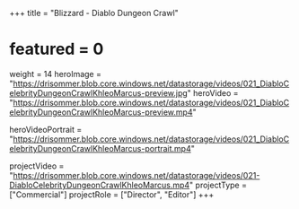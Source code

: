 +++
title = "Blizzard - Diablo Dungeon Crawl"
# featured = 0
weight = 14
heroImage = "https://drisommer.blob.core.windows.net/datastorage/videos/021_DiabloCelebrityDungeonCrawlKhleoMarcus-preview.jpg"
heroVideo = "https://drisommer.blob.core.windows.net/datastorage/videos/021_DiabloCelebrityDungeonCrawlKhleoMarcus-preview.mp4"

heroVideoPortrait = "https://drisommer.blob.core.windows.net/datastorage/videos/021_DiabloCelebrityDungeonCrawlKhleoMarcus-portrait.mp4"

projectVideo = "https://drisommer.blob.core.windows.net/datastorage/videos/021-DiabloCelebrityDungeonCrawlKhleoMarcus.mp4"
projectType = ["Commercial"]
projectRole = ["Director", "Editor"]
+++
